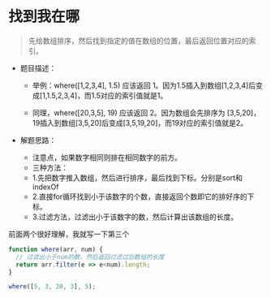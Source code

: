 # 找到我在哪
>先给数组排序，然后找到指定的值在数组的位置，最后返回位置对应的索引。

- 题目描述：

  - 举例：where([1,2,3,4], 1.5) 应该返回 1。因为1.5插入到数组[1,2,3,4]后变成[1,1.5,2,3,4]，而1.5对应的索引值就是1。

  - 同理，where([20,3,5], 19) 应该返回 2。因为数组会先排序为 [3,5,20]，19插入到数组[3,5,20]后变成[3,5,19,20]，而19对应的索引值就是2。



- 解题思路：
  - 注意点，如果数字相同则排在相同数字的前方。
  - 三种方法：
   - 1.先把数字推入数组，然后进行排序，最后找到下标。分别是sort和indexOf
   - 2.直接for循环找到小于该数字的个数，直接返回个数即它的排好序的下标。
   - 3.过滤方法，过滤出小于该数字的数，然后计算出该数组的长度。


前面两个很好理解，我就写一下第三个
``` js
function where(arr, num) {
  // 过滤出小于num的数，然后返回过滤过后数组的长度
  return arr.filter(e => e<num).length;
}

where([5, 3, 20, 3], 5);
```
